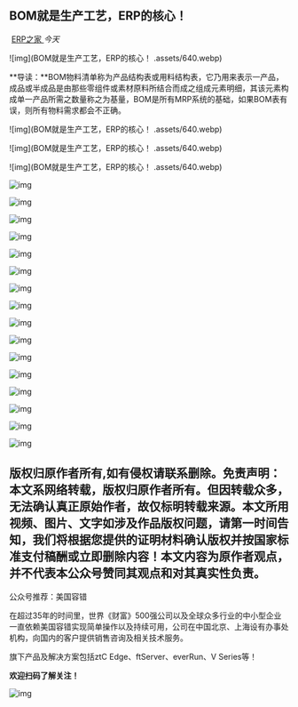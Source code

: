 ##       BOM就是生产工艺，ERP的核心！

​       [                         ERP之家                      ](javascript:void(0);)                       *今天*                   



![img](BOM就是生产工艺，ERP的核心！ .assets/640.webp)



**导读：**BOM物料清单称为产品结构表或用料结构表，它乃用来表示一产品，成品或半成品是由那些零组件或素材原料所结合而成之组成元素明细，其该元素构成单一产品所需之数量称之为基量，BOM是所有MRP系统的基础，如果BOM表有误，则所有物料需求都会不正确。



![img](BOM就是生产工艺，ERP的核心！ .assets/640.webp)

![img](BOM就是生产工艺，ERP的核心！ .assets/640.webp)

![img](BOM就是生产工艺，ERP的核心！ .assets/640.webp)

![img](https://mmbiz.qpic.cn/mmbiz_jpg/W2dmoZqQ2RexnHQ3yTzS2EO9ClyficW4tnQWmM86o6G8SlJDytr7yDLtQl83A6yUWib3EET4wjpERiaOQ7WFnMcCQ/640?wx_fmt=jpeg&tp=webp&wxfrom=5&wx_lazy=1&wx_co=1)

![img](https://mmbiz.qpic.cn/mmbiz_jpg/W2dmoZqQ2RexnHQ3yTzS2EO9ClyficW4t4c889EEuL8iaYg3QSPWCeNqDn9CMBibxBibvaRPfn9HTicyzicG9MmE7BWw/640?wx_fmt=jpeg&tp=webp&wxfrom=5&wx_lazy=1&wx_co=1)

![img](https://mmbiz.qpic.cn/mmbiz_jpg/W2dmoZqQ2RexnHQ3yTzS2EO9ClyficW4tQXSya1FucibMzkdsCZnTwUlR0RGyZXa2QC9d1ibAjzypRVRo4eovlqdA/640?wx_fmt=jpeg&tp=webp&wxfrom=5&wx_lazy=1&wx_co=1)

![img](https://mmbiz.qpic.cn/mmbiz_jpg/W2dmoZqQ2RexnHQ3yTzS2EO9ClyficW4tl3SI3sbAHhgJjXUPeM1CynUmiaNWxfh0lG2upzGaZpJPpibTSJEicE8sg/640?wx_fmt=jpeg&tp=webp&wxfrom=5&wx_lazy=1&wx_co=1)

![img](https://mmbiz.qpic.cn/mmbiz_jpg/W2dmoZqQ2RexnHQ3yTzS2EO9ClyficW4tpfDpApWvZhibT7RJJU5Zw1Gm0XibtAvAFJyaEtLDFngickGg2J5s8DyZg/640?wx_fmt=jpeg&tp=webp&wxfrom=5&wx_lazy=1&wx_co=1)

![img](https://mmbiz.qpic.cn/mmbiz_jpg/W2dmoZqQ2RexnHQ3yTzS2EO9ClyficW4ttGMw12BOVjJrX40YpEibIT4ClCboCkOagRibkdvMuLlzVsAibGbUPvAAA/640?wx_fmt=jpeg&tp=webp&wxfrom=5&wx_lazy=1&wx_co=1)

![img](https://mmbiz.qpic.cn/mmbiz_jpg/W2dmoZqQ2RexnHQ3yTzS2EO9ClyficW4t9v1E5zGXTVwc6fxz5Zbial0CjNh6T7ORicOs9tGF66tNia7g3H3EchVvg/640?wx_fmt=jpeg&tp=webp&wxfrom=5&wx_lazy=1&wx_co=1)

![img](https://mmbiz.qpic.cn/mmbiz_jpg/W2dmoZqQ2RexnHQ3yTzS2EO9ClyficW4tGqiaRAg765kqslY7icHCLDfxpzZ694fpwoc7oiaMPma4GJIxFQzDPlDIg/640?wx_fmt=jpeg&tp=webp&wxfrom=5&wx_lazy=1&wx_co=1)

![img](https://mmbiz.qpic.cn/mmbiz_jpg/W2dmoZqQ2RexnHQ3yTzS2EO9ClyficW4tAzNNbFfjhcC0laJ1Iib51wVfYChSnwGa74RrkDRdcQlcLDMGuufYLdw/640?wx_fmt=jpeg&tp=webp&wxfrom=5&wx_lazy=1&wx_co=1)

![img](https://mmbiz.qpic.cn/mmbiz_jpg/W2dmoZqQ2RexnHQ3yTzS2EO9ClyficW4t3NMIic4oCohiaShkTZSpWxDJYDo18lvGaaxRHzzoJF7Y1ibkYk6z9sibSQ/640?wx_fmt=jpeg&tp=webp&wxfrom=5&wx_lazy=1&wx_co=1)

![img](https://mmbiz.qpic.cn/mmbiz_jpg/W2dmoZqQ2RexnHQ3yTzS2EO9ClyficW4terjlYjFssl4PdEc4DgmvQ9HHRYiaE1uAMqHFbX5BUrLC8iaq7VIekbsw/640?wx_fmt=jpeg&tp=webp&wxfrom=5&wx_lazy=1&wx_co=1)

![img](https://mmbiz.qpic.cn/mmbiz_jpg/W2dmoZqQ2RexnHQ3yTzS2EO9ClyficW4tPoSXVJuOPUSD9dYEJSNksfYFEz9DHzWMcnujJvqRhBJqBChBRMuZ4A/640?wx_fmt=jpeg&tp=webp&wxfrom=5&wx_lazy=1&wx_co=1)

![img](https://mmbiz.qpic.cn/mmbiz_jpg/W2dmoZqQ2RexnHQ3yTzS2EO9ClyficW4t000WNySIABkPwciadiaZE7X29KViaoceOqicygWD3VgfzDvibGwh9dZGoAA/640?wx_fmt=jpeg&tp=webp&wxfrom=5&wx_lazy=1&wx_co=1)

![img](https://mmbiz.qpic.cn/mmbiz_jpg/W2dmoZqQ2RexnHQ3yTzS2EO9ClyficW4to3TDRn8HE85DPZ6JzHfPdLJpHvEZPiafo47kR6184wkcIo2SrVnD8NA/640?wx_fmt=jpeg&tp=webp&wxfrom=5&wx_lazy=1&wx_co=1)

![img](https://mmbiz.qpic.cn/mmbiz_jpg/W2dmoZqQ2RexnHQ3yTzS2EO9ClyficW4tGw3KxBg8U8ibT1uSlsicqMu4ZibbQUa935sfu4PPupVQIC3b0BMav1RAQ/640?wx_fmt=jpeg&tp=webp&wxfrom=5&wx_lazy=1&wx_co=1)

![img](https://mmbiz.qpic.cn/mmbiz_jpg/W2dmoZqQ2RexnHQ3yTzS2EO9ClyficW4ttQwDibLXHRWjwupicNibvia9KBLc7Ke3ns4JdNhEiauahPyUA9FSe6HicmQA/640?wx_fmt=jpeg&tp=webp&wxfrom=5&wx_lazy=1&wx_co=1)



## 版权归原作者所有,如有侵权请联系删除。免责声明：本文系网络转载，版权归原作者所有。但因转载众多，无法确认真正原始作者，故仅标明转载来源。本文所用视频、图片、文字如涉及作品版权问题，请第一时间告知，我们将根据您提供的证明材料确认版权并按国家标准支付稿酬或立即删除内容！本文内容为原作者观点，并不代表本公众号赞同其观点和对其真实性负责。





公众号推荐：美国容错

在超过35年的时间里，世界《财富》500强公司以及全球众多行业的中小型企业一直依赖美国容错实现简单操作以及持续可用，公司在中国北京、上海设有办事处机构，向国内的客户提供销售咨询及相关技术服务。

旗下产品及解决方案包括ztC Edge、ftServer、everRun、V Series等！

**欢迎扫码了解关注！**

![img](https://mmbiz.qpic.cn/mmbiz_jpg/XKPiap3D0DsLojkTPVyVib0yNfuzqibibH4vcFZsNSAU5axJjZ3Yn2sQ9P6UmiahaT2645bFr9Ej4hKLqYq8yYe222A/640?wx_fmt=jpeg&tp=webp&wxfrom=5&wx_lazy=1&wx_co=1)

